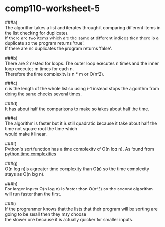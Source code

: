 # comp110-worksheet-5

###a)  
The algorithm takes a list and iterates through it comparing different items in the list checking for duplicates.  
If there are two items which are the same at different indices then there is a duplicate so the program returns 'true'.  
If there are no duplicates the program returns 'false'.  

###b)  
There are 2 nested for loops. The outer loop executes n times and the inner loop executes m times for each n.  
Therefore the time complexity is n * m or O(n^2).

###c)  
n is the length of the whole list so using i-1 instead stops the algorithm from doing the same checks several times.  

###d)  
It has about half the comparisons to make so takes about half the time.  

###e)  
The algorithm is faster but it is still quadratic because it take about half the time not square root the time which  
would make it linear.

###f)  
Python's sort function has a time complexity of O(n log n). As found from [python time complexities](https://wiki.python.org/moin/TimeComplexity)  

###g)  
O(n log n)is a greater time complexity than O(n) so the time complexity stays as O(n log n).  

###h)  
For larger inputs O(n log n) is faster than O(n^2) so the second algorithm will run faster than the first.  

###i)  
If the programmer knows that the lists that their program will be sorting are going to be small then they may choose  
the slower one because it is actually quicker for smaller inputs.